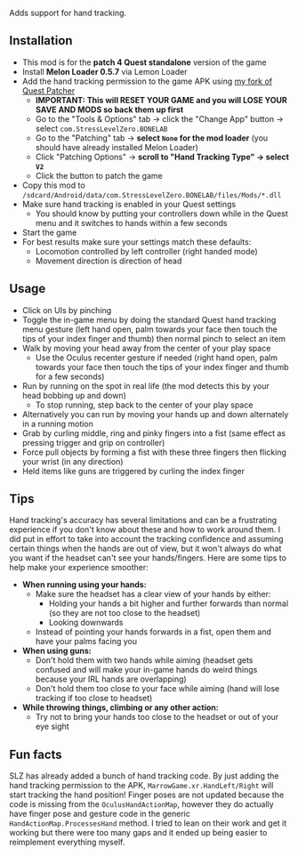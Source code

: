 Adds support for hand tracking.

## Installation

- This mod is for the **patch 4 Quest standalone** version of the game
- Install **Melon Loader 0.5.7** via Lemon Loader
- Add the hand tracking permission to the game APK using [my fork of Quest Patcher](https://github.com/jakzo/QuestPatcher/releases)
  - **IMPORTANT: This will RESET YOUR GAME and you will LOSE YOUR SAVE AND MODS so back them up first**
  - Go to the "Tools & Options" tab -> click the "Change App" button -> select `com.StressLevelZero.BONELAB`
  - Go to the "Patching" tab -> **select `None` for the mod loader** (you should have already installed Melon Loader)
  - Click "Patching Options" -> **scroll to "Hand Tracking Type" -> select `V2`**
  - Click the button to patch the game
- Copy this mod to `/sdcard/Android/data/com.StressLevelZero.BONELAB/files/Mods/*.dll`
- Make sure hand tracking is enabled in your Quest settings
  - You should know by putting your controllers down while in the Quest menu and it switches to hands within a few seconds
- Start the game
- For best results make sure your settings match these defaults:
  - Locomotion controlled by left controller (right handed mode)
  - Movement direction is direction of head

## Usage

- Click on UIs by pinching
- Toggle the in-game menu by doing the standard Quest hand tracking menu gesture (left hand open, palm towards your face then touch the tips of your index finger and thumb) then normal pinch to select an item
- Walk by moving your head away from the center of your play space
  - Use the Oculus recenter gesture if needed (right hand open, palm towards your face then touch the tips of your index finger and thumb for a few seconds)
- Run by running on the spot in real life (the mod detects this by your head bobbing up and down)
  - To stop running, step back to the center of your play space
- Alternatively you can run by moving your hands up and down alternately in a running motion
- Grab by curling middle, ring and pinky fingers into a fist (same effect as pressing trigger and grip on controller)
- Force pull objects by forming a fist with these three fingers then flicking your wrist (in any direction)
- Held items like guns are triggered by curling the index finger

## Tips

Hand tracking's accuracy has several limitations and can be a frustrating experience if you don't know about these and how to work around them. I did put in effort to take into account the tracking confidence and assuming certain things when the hands are out of view, but it won't always do what you want if the headset can't see your hands/fingers. Here are some tips to help make your experience smoother:

- **When running using your hands:**
  - Make sure the headset has a clear view of your hands by either:
    - Holding your hands a bit higher and further forwards than normal (so they are not too close to the headset)
    - Looking downwards
  - Instead of pointing your hands forwards in a fist, open them and have your palms facing you
- **When using guns:**
  - Don't hold them with two hands while aiming (headset gets confused and will make your in-game hands do weird things because your IRL hands are overlapping)
  - Don't hold them too close to your face while aiming (hand will lose tracking if too close to headset)
- **While throwing things, climbing or any other action:**
  - Try not to bring your hands too close to the headset or out of your eye sight

## Fun facts

SLZ has already added a bunch of hand tracking code. By just adding the hand tracking permission to the APK, `MarrowGame.xr.HandLeft/Right` will start tracking the hand position! Finger poses are not updated because the code is missing from the `OculusHandActionMap`, however they do actually have finger pose and gesture code in the generic `HandActionMap.ProcessesHand` method. I tried to lean on their work and get it working but there were too many gaps and it ended up being easier to reimplement everything myself.
